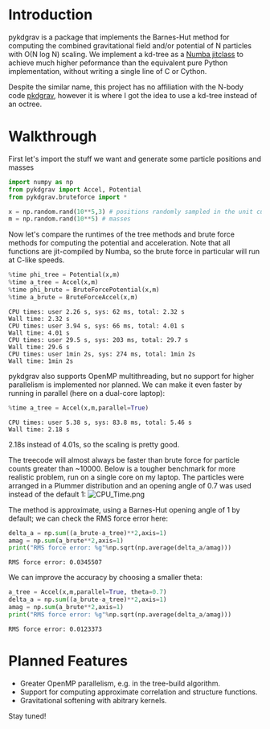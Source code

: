 
# Introduction

pykdgrav is a package that implements the Barnes-Hut method for computing the combined gravitational field and/or potential of N particles with O(N log N) scaling. We implement a kd-tree as a [Numba jitclass](http://numba.pydata.org/numba-doc/dev/user/jitclass.html) to achieve much higher peformance than the equivalent pure Python implementation, without writing a single line of C or Cython.

Despite the similar name, this project has no affiliation with the N-body code [pkdgrav](https://bitbucket.org/dpotter/pkdgrav3), however it is where I got the idea to use a kd-tree instead of an octree.

# Walkthrough

First let's import the stuff we want and generate some particle positions and masses


```python
import numpy as np
from pykdgrav import Accel, Potential
from pykdgrav.bruteforce import *
```


```python
x = np.random.rand(10**5,3) # positions randomly sampled in the unit cube
m = np.random.rand(10**5) # masses
```

Now let's compare the runtimes of the tree methods and brute force methods for computing the potential and acceleration. Note that all functions are jit-compiled by Numba, so the brute force in particular will run at C-like speeds.


```python
%time phi_tree = Potential(x,m)
%time a_tree = Accel(x,m)
%time phi_brute = BruteForcePotential(x,m)
%time a_brute = BruteForceAccel(x,m)
```

    CPU times: user 2.26 s, sys: 62 ms, total: 2.32 s
    Wall time: 2.32 s
    CPU times: user 3.94 s, sys: 66 ms, total: 4.01 s
    Wall time: 4.01 s
    CPU times: user 29.5 s, sys: 203 ms, total: 29.7 s
    Wall time: 29.6 s
    CPU times: user 1min 2s, sys: 274 ms, total: 1min 2s
    Wall time: 1min 2s


pykdgrav also supports OpenMP multithreading, but no support for higher parallelism is implemented nor planned. We can make it even faster by running in parallel (here on a dual-core laptop):


```python
%time a_tree = Accel(x,m,parallel=True)
```

    CPU times: user 5.38 s, sys: 83.8 ms, total: 5.46 s
    Wall time: 2.18 s


2.18s instead of 4.01s, so the scaling is pretty good.

The treecode will almost always be faster than brute force for particle counts greater than ~10000. Below is a tougher benchmark for more realistic problem, run on a single core on my laptop. The particles were arranged in a Plummer distribution and an opening angle of 0.7 was used instead of the default 1:
![CPU_Time.png](attachment:CPU_Time.png)

The method is approximate, using a Barnes-Hut opening angle of 1 by default; we can check the RMS force error here:


```python
delta_a = np.sum((a_brute-a_tree)**2,axis=1)
amag = np.sum(a_brute**2,axis=1)
print("RMS force error: %g"%np.sqrt(np.average(delta_a/amag)))
```

    RMS force error: 0.0345507


We can improve the accuracy by choosing a smaller theta:


```python
a_tree = Accel(x,m,parallel=True, theta=0.7)
delta_a = np.sum((a_brute-a_tree)**2,axis=1)
amag = np.sum(a_brute**2,axis=1)
print("RMS force error: %g"%np.sqrt(np.average(delta_a/amag)))
```

    RMS force error: 0.0123373


# Planned Features

* Greater OpenMP parallelism, e.g. in the tree-build algorithm.
* Support for computing approximate correlation and structure functions.
* Gravitational softening with abitrary kernels.

Stay tuned!
